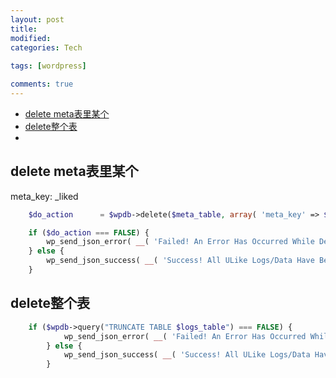 ```yaml
---
layout: post
title:
modified:
categories: Tech
 
tags: [wordpress]

comments: true
---
```


<!-- TOC -->

- [delete meta表里某个](#delete-meta表里某个)
- [delete整个表](#delete整个表)
- [](#)

<!-- /TOC -->

## delete meta表里某个

meta_key: _liked 

```php
    $do_action 		= $wpdb->delete($meta_table, array( 'meta_key' => $meta_key ));

    if ($do_action === FALSE) {
        wp_send_json_error( __( 'Failed! An Error Has Occurred While Deleting All ULike Logs/Data', WP_ULIKE_SLUG ));
    } else {
        wp_send_json_success( __( 'Success! All ULike Logs/Data Have Been Deleted', WP_ULIKE_SLUG ) );
    }
```

##  delete整个表
```php
    if ($wpdb->query("TRUNCATE TABLE $logs_table") === FALSE) {
			wp_send_json_error( __( 'Failed! An Error Has Occurred While Deleting All ULike Logs/Data', WP_ULIKE_SLUG ) );
		} else {
			wp_send_json_success( __( 'Success! All ULike Logs/Data Have Been Deleted', WP_ULIKE_SLUG ) );
		}
```

## 